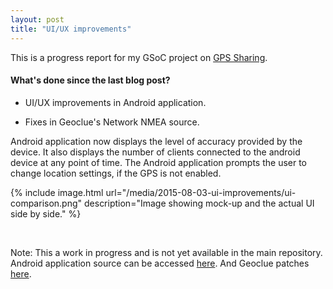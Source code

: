 ```yaml
---
layout: post
title: "UI/UX improvements"
---
```


This is a progress report for my GSoC project on [GPS Sharing](https://wiki.gnome.org/Outreach/SummerOfCode/2015/Projects/Ankit_GPSSharing).

#### What's done since the last blog post?

* UI/UX improvements in Android application.

* Fixes in Geoclue's Network NMEA source.

Android application now displays the level of accuracy provided by the device. It also displays the 
number of clients connected to the android device at any point of time. The Android application 
prompts the user to change location settings, if the GPS is not enabled.

{% include image.html url="/media/2015-08-03-ui-improvements/ui-comparison.png" description="Image showing mock-up and the actual UI side by side." %}


<br>

Note: This a work in progress and is not yet available in the main repository. Android application source can be accessed [here](https://github.com/ankitstarski/GeoclueShare). And Geoclue patches [here](https://bugs.freedesktop.org/show_bug.cgi?id=90974).